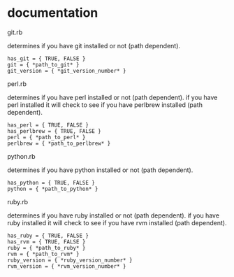 # documentation


git.rb

determines if you have git installed or not (path dependent).

	has_git = { TRUE, FALSE }
	git = { *path_to_git* }
	git_version = { *git_version_number* }

perl.rb

determines if you have perl installed or not (path dependent).  if you have perl installed it will check to see if you have perlbrew installed (path dependent).

	has_perl = { TRUE, FALSE }
	has_perlbrew = { TRUE, FALSE }
	perl = { *path_to_perl* }
	perlbrew = { *path_to_perlbrew* }


python.rb

determines if you have python installed or not (path dependent).

	has_python = { TRUE, FALSE }
	python = { *path_to_python* }


ruby.rb

determines if you have ruby installed or not (path dependent).  if you have ruby installed it will check to see if you have rvm installed (path dependent).

	has_ruby = { TRUE, FALSE }
	has_rvm = { TRUE, FALSE }
	ruby = { *path_to_ruby* }
	rvm = { *path_to_rvm* }
	ruby_version = { *ruby_version_number* }
	rvm_version = { *rvm_version_number* }

